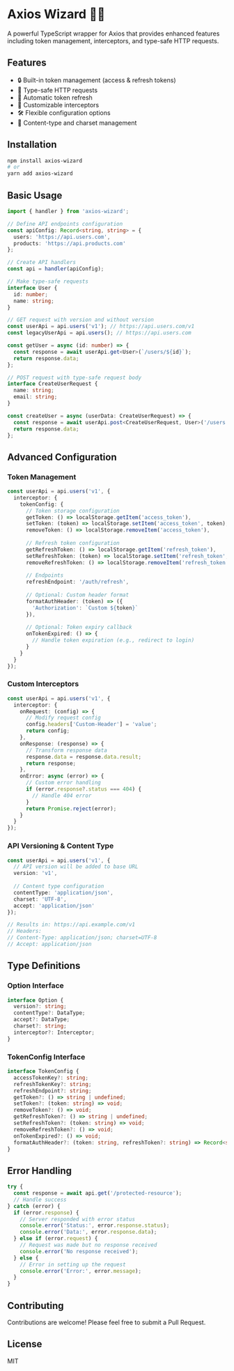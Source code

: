 # Axios Wizard 🧙‍♂️

A powerful TypeScript wrapper for Axios that provides enhanced features including token management, interceptors, and type-safe HTTP requests.

## Features

- 🔒 Built-in token management (access & refresh tokens)
- 🎯 Type-safe HTTP requests
- 🔄 Automatic token refresh
- 🎨 Customizable interceptors
- 🛠 Flexible configuration options
- 📝 Content-type and charset management

## Installation

```bash
npm install axios-wizard
# or
yarn add axios-wizard
```

## Basic Usage

```typescript
import { handler } from 'axios-wizard';

// Define API endpoints configuration
const apiConfig: Record<string, string> = {
  users: 'https://api.users.com',
  products: 'https://api.products.com'
};

// Create API handlers
const api = handler(apiConfig);

// Make type-safe requests
interface User {
  id: number;
  name: string;
}

// GET request with version and without version
const userApi = api.users('v1'); // https://api.users.com/v1
const legacyUserApi = api.users(); // https://api.users.com

const getUser = async (id: number) => {
  const response = await userApi.get<User>(`/users/${id}`);
  return response.data;
};

// POST request with type-safe request body
interface CreateUserRequest {
  name: string;
  email: string;
}

const createUser = async (userData: CreateUserRequest) => {
  const response = await userApi.post<CreateUserRequest, User>('/users', userData);
  return response.data;
};
```

## Advanced Configuration

### Token Management

```typescript
const userApi = api.users('v1', {
  interceptor: {
    tokenConfig: {
      // Token storage configuration
      getToken: () => localStorage.getItem('access_token'),
      setToken: (token) => localStorage.setItem('access_token', token),
      removeToken: () => localStorage.removeItem('access_token'),
      
      // Refresh token configuration
      getRefreshToken: () => localStorage.getItem('refresh_token'),
      setRefreshToken: (token) => localStorage.setItem('refresh_token', token),
      removeRefreshToken: () => localStorage.removeItem('refresh_token'),
      
      // Endpoints
      refreshEndpoint: '/auth/refresh',
      
      // Optional: Custom header format
      formatAuthHeader: (token) => ({
        'Authorization': `Custom ${token}`
      }),
      
      // Optional: Token expiry callback
      onTokenExpired: () => {
        // Handle token expiration (e.g., redirect to login)
      }
    }
  }
});
```

### Custom Interceptors

```typescript
const userApi = api.users('v1', {
  interceptor: {
    onRequest: (config) => {
      // Modify request config
      config.headers['Custom-Header'] = 'value';
      return config;
    },
    onResponse: (response) => {
      // Transform response data
      response.data = response.data.result;
      return response;
    },
    onError: async (error) => {
      // Custom error handling
      if (error.response?.status === 404) {
        // Handle 404 error
      }
      return Promise.reject(error);
    }
  }
});
```

### API Versioning & Content Type

```typescript
const userApi = api.users('v1', {
  // API version will be added to base URL
  version: 'v1',
  
  // Content type configuration
  contentType: 'application/json',
  charset: 'UTF-8',
  accept: 'application/json'
});

// Results in: https://api.example.com/v1
// Headers: 
// Content-Type: application/json; charset=UTF-8
// Accept: application/json
```

## Type Definitions

### Option Interface

```typescript
interface Option {
  version?: string;
  contentType?: DataType;
  accept?: DataType;
  charset?: string;
  interceptor?: Interceptor;
}
```

### TokenConfig Interface

```typescript
interface TokenConfig {
  accessTokenKey?: string;
  refreshTokenKey?: string;
  refreshEndpoint?: string;
  getToken?: () => string | undefined;
  setToken?: (token: string) => void;
  removeToken?: () => void;
  getRefreshToken?: () => string | undefined;
  setRefreshToken?: (token: string) => void;
  removeRefreshToken?: () => void;
  onTokenExpired?: () => void;
  formatAuthHeader?: (token: string, refreshToken?: string) => Record<string, string>;
}
```

## Error Handling

```typescript
try {
  const response = await api.get('/protected-resource');
  // Handle success
} catch (error) {
  if (error.response) {
    // Server responded with error status
    console.error('Status:', error.response.status);
    console.error('Data:', error.response.data);
  } else if (error.request) {
    // Request was made but no response received
    console.error('No response received');
  } else {
    // Error in setting up the request
    console.error('Error:', error.message);
  }
}
```

## Contributing

Contributions are welcome! Please feel free to submit a Pull Request.

## License

MIT